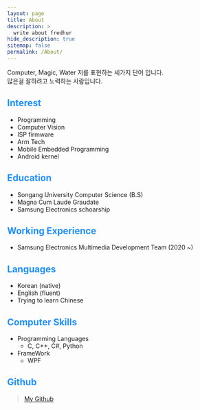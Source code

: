 ```yaml
---
layout: page
title: About
description: >
  write about fredhur
hide_description: true
sitemap: false
permalink: /About/
---
```


Computer, Magic, Water 
저를 표현하는 세가지 단어 입니다. <br>많은걸 잘하려고 노력하는 사람입니다.

## <font color="dodgerblue">Interest</font>

+ Programming
+ Computer Vision
+ ISP firmware
+ Arm Tech
+ Mobile Embedded Programming
+ Android kernel

## <font color="dodgerblue">Education</font>
+ Songang University Computer Science (B.S)
+ Magna Cum Laude Graudate
+ Samsung Electronics schoarship


## <font color="dodgerblue">Working Experience</font>
+ Samsung Electronics Multimedia Development Team (2020 ~)

## <font color="dodgerblue">Languages</font>
+ Korean (native)
+ English (fluent)
+ Trying to learn Chinese

## <font color="dodgerblue">Computer Skills</font>
- Programming Languages
   - C, C++, C#, Python
- FrameWork
   - WPF 

## <font color="dodgerblue">Github</font>

> [My Github](https://github.com/fredhur)



